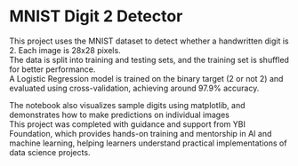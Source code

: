 # MNIST Digit 2 Detector

This project uses the MNIST dataset to detect whether a handwritten digit is 2. Each image is 28x28 pixels. <br> The data is split into training and testing sets, and the training set is shuffled for better performance.<br> A Logistic Regression model is trained on the binary target (2 or not 2) and evaluated using cross-validation, achieving around 97.9% accuracy.<br>

The notebook also visualizes sample digits using matplotlib, and demonstrates how to make predictions on individual images<br>
This project was completed with guidance and support from YBI Foundation, which provides hands-on training and mentorship in AI and machine learning, helping learners understand practical implementations of data science projects.
